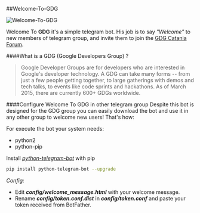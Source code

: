 ##Welcome-To-GDG

![Welcome-To-GDG](https://raw.githubusercontent.com/Tkd-Alex/Welcome-To-GDG/master/img/banner.jpg  "Welcome-To-GDG")

Welcome To **GDG** it's a simple telegram bot. 
His job is to say *"Welcome"* to new members of telegram group, and invite them to join the [GDG Catania Forum](http://www.forum.gdgcatania.org/).



####What is a GDG (Google Developers Group) ?
>Google Developer Groups are for developers who are interested in Google's developer technology. A GDG can take many forms -- from just a few people getting together, to large gatherings with demos and tech talks, to events like code sprints and hackathons. As of March 2015, there are currently 600+ GDGs worldwide.

####Configure Welcome To GDG in other telegram group
Despite this bot is designed for the GDG group you can easily download the bot and use it in any other group to welcome new users! That's how:

For execute the bot your system needs:

- python2
- python-pip

Install [*python-telegram-bot*](https://github.com/python-telegram-bot/python-telegram-bot) with pip 
```sh
pip install python-telegram-bot --upgrade
```

*Config:*
- Edit ***config/welcome_message.html*** with your welcome message.
- Rename ***config/token.conf.dist*** in ***config/token.conf*** and paste your token received from BotFather.







